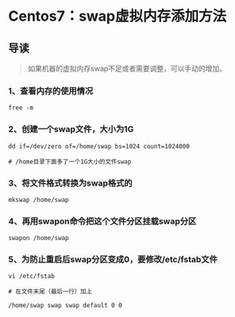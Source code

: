 # Centos7：swap虚拟内存添加方法

## 导读

> 如果机器的虚拟内存swap不足或者需要调整，可以手动的增加。

### 1、查看内存的使用情况

```shell
free -m
```

### 2、创建一个swap文件，大小为1G

```shell
dd if=/dev/zero of=/home/swap bs=1024 count=1024000

# /home目录下面多了一个1G大小的文件swap
```

### 3、将文件格式转换为swap格式的

```shell
mkswap /home/swap
```

### 4、再用swapon命令把这个文件分区挂载swap分区

```shell
swapon /home/swap
```

### 5、为防止重启后swap分区变成0，要修改/etc/fstab文件

```shell
vi /etc/fstab

# 在文件末尾（最后一行）加上

/home/swap swap swap default 0 0
```
